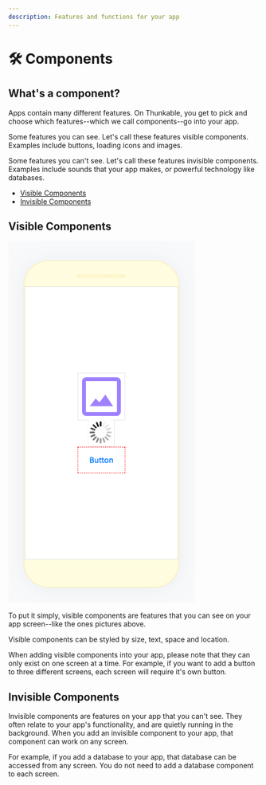 ```yaml
---
description: Features and functions for your app
---
```


# 🛠️ Components

## What's a component?

Apps contain many different features. On Thunkable, you get to pick and choose which features--which we call components--go into your app. 

Some features you can see. Let's call these features visible components. Examples include buttons, loading icons and images. 

Some features you can't see. Let's call these features invisible components. Examples include sounds that your app makes, or powerful technology like databases. 

* [Visible Components](components.md#visible-components)
* [Invisible Components](components.md#invisible-or-api-components)

## Visible Components

![](.gitbook/assets/image%20%2885%29.png)

To put it simply, visible components are features that you can see on your app screen--like the ones pictures above.  

Visible components can be styled by size, text, space and location. 

When adding visible components into your app, please note that they can only exist on one screen at a time. For example, if you want to add a button to three different screens, each screen will require it's own button.

## Invisible Components

Invisible components are features on your app that you can't see. They often relate to your app's functionality, and are quietly running in the background. When you add an invisible component to your app, that component can work on any screen. 

For example, if you add a database to your app, that database can be accessed from any screen. You do not need to add a database component to each screen. 

